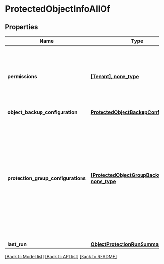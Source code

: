 # ProtectedObjectInfoAllOf


## Properties
Name | Type | Description | Notes
------------ | ------------- | ------------- | -------------
**permissions** | [**[Tenant], none_type**](Tenant.md) | Specifies the list of tenants that have permissions for this accessing given protected object. | [optional] 
**object_backup_configuration** | [**ProtectedObjectBackupConfig**](ProtectedObjectBackupConfig.md) |  | [optional] 
**protection_group_configurations** | [**[ProtectedObjectGroupBackupConfig], none_type**](ProtectedObjectGroupBackupConfig.md) | Specifies the protection info associated with every object. There can be multiple instances of protection info since the same object can be protected in multiple protection groups. | [optional] 
**last_run** | [**ObjectProtectionRunSummary**](ObjectProtectionRunSummary.md) |  | [optional] 

[[Back to Model list]](../README.md#documentation-for-models) [[Back to API list]](../README.md#documentation-for-api-endpoints) [[Back to README]](../README.md)


